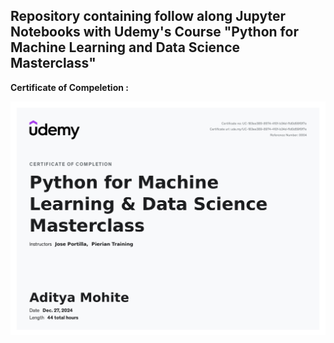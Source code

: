 ## Repository containing follow along Jupyter Notebooks with Udemy's Course "Python for Machine Learning and Data Science Masterclass"

<b> Certificate of Compeletion : </b>

![certificate](udemy-cert.jpg)